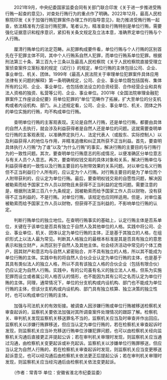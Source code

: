　　2021年9月，中央纪委国家监委会同有关部门联合印发《关于进一步推进受贿行贿一起查的意见》，对查处行贿行为的重点作了明确。2022年12月，最高人民检察院印发《关于加强行贿犯罪案件办理工作的指导意见》，助力推进受贿行贿一起查，依法精准有力惩治行贿犯罪。笔者认为，精准查处行贿特别是单位行贿，需要强化证据意识和程序意识，紧扣有关条文规定及立法本意，准确界定单位行贿与个人行贿。

　　厘清行贿单位的法定范畴。从犯罪构成要件看，单位行贿与个人行贿的区别首先在于犯罪主体不同，其中个人行贿系自然人犯罪，而单位行贿系单位犯罪。根据刑法第三十条、第三百九十三条以及最高人民检察院《关于人民检察院直接受理立案侦查案件立案标准的规定（试行）》的规定，单位行贿的主体包括公司、企业、事业单位、机关、团体。1999年《最高人民法院关于审理单位犯罪案件具体应用法律有关问题的解释》第一条明确规定，公司、企业、事业单位既包括国有、集体所有的公司、企业、事业单位，也包括依法设立的合资经营、合作经营企业和具有法人资格的独资、私营等公司、企业、事业单位。2001年《全国法院审理金融犯罪案件工作座谈会纪要》将单位犯罪的“单位”范畴作了拓展，扩大至单位的分支机构或者内设机构、部门。从上述规定看，公司、企业、事业单位、机关、团体之外的单位实施的行贿，均不构成单位行贿。

　　查明单位行贿的主客观表现。无论是自然人行贿，还是单位行贿，都要由具体的自然人去执行，就会涉及利益获得者是自然人还是单位的问题。这就需要查明单位行贿的主客观表现，以准确界定执行人、法定代表人（或股东、实际控制人）以及利益获得人的地位与作用，并精准追缴和纠正其所获不正当利益。首先，要查明具体执行人行贿“为了谁”以及“为什么行贿”的事实，解决行贿的主要目的与行贿行为的一致性问题。其次，要查明单位行贿意志的形成情况，以便准确区分单位意志与有关人员个人意志。再次，要查明权钱交易的具体对象和关系，解决行贿单位与利益获得者的一致性以及行贿主要目的与附带效果的关系问题。对以单位名义行贿但不正当利益归个人所有的，应认定为个人行贿。对行贿主要目的是为了单位而个人附带获利的，应认定为单位行贿。最后，要查明权钱交易的自愿性问题，解决因被勒索而给予国家工作人员以财物且未获得不正当利益的定性问题。需要注意的是，根据刑法第三百八十九条规定，因被勒索而给予国家工作人员以财物，没有获得不正当利益的，不是行贿。对单位行贿，该规定也应同样适用。但是，对单位虽被勒索而给予国家工作人员以财物，但获得不正当利益的，不影响单位行贿的认定。

　　判断行贿单位的独立地位。在查明行贿事实的基础上，认定行贿主体是否系单位，关键在于该单位是否具有独立于自然人及其他单位的人格。实践中将公司、企业、事业单位、机关、团体认定为单位行贿的主体，正是基于其独立的人格，在组织形式上以法人最为常见。判断其人格独立的最根本标准是其是否具有独立的意思表示和独立财产，从而区别于自然人及其他主体。社会经济活动中常见的个体工商户，因其财产和意志均与自然人紧密贴合，并不具有独立的人格，所以其不能成为单位行贿的主体。实践中有的将自然人合伙企业认定为单位行贿的主体，也是基于其具有类似法人的独立人格，所以不具有该独立人格的合伙企业（包括有限合伙）仍应认定为自然人行贿。实践中，有的公司虽有名义的独立法人人格，但系为实施犯罪而设立或者属公司人格否认的情形，也不能因为其有公司之名而认定为单位行贿的主体。同理，通常情况下，单位的分支机构或内设机构、部门也不能成为单位行贿的主体，但该分支机构或内设机构、部门具有独立核算、独立决策的独立性时，也可以构成单位行贿的主体。

　　加强与司法机关的有效衔接。被调查人因涉嫌行贿或单位行贿被移送检察机关审查起诉的，监察机关要依法加强对其所调查案件处理情况的跟踪了解。检察机关、审判机关发现监察机关移送罪名不当的，监察机关应当及时审查并作出回应。监察机关以涉嫌行贿罪移送，但应当认定为单位行贿的，若在检察机关审查起诉时发现，则监察机关应当补充移送行贿单位涉嫌犯罪问题，也可以由检察机关经向监察机关沟通后直接更正并提起公诉；若在审判机关审理时发现，则监察机关应当通过沟通，由检察机关变更起诉或补充起诉。监察机关以涉嫌单位行贿罪移送，但应当认定为自然人行贿的，若在检察机关审查起诉时发现，则监察机关应当变更移送起诉意见，也可以经沟通后由检察机关依法更正后提起公诉；若在审判机关审理时发现，则监察机关应当经沟通后由检察机关依法变更起诉。

　　（作者：常青华 单位：安徽省淮北市纪委监委）